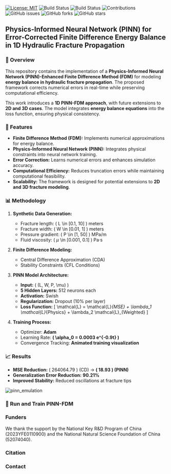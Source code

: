 [![License: MIT](https://img.shields.io/badge/License-MIT-yellow.svg)](https://opensource.org/licenses/MIT)
![Build Status](https://img.shields.io/badge/PINN-yes-green)
![Build Status](https://img.shields.io/badge/FDM-yes-blue)
![Contributions](https://img.shields.io/badge/contributions-welcome-gold)
![GitHub issues](https://img.shields.io/github/issues/DennisWayo/PINN-FDM-FracEnergyBalance)
![GitHub forks](https://img.shields.io/github/forks/DennisWayo/PINN-FDM-FracEnergyBalance)
![GitHub stars](https://img.shields.io/github/stars/DennisWayo/PINN-FDM-FracEnergyBalance)


## Physics-Informed Neural Network (PINN) for Error-Corrected Finite Difference Energy Balance in 1D Hydraulic Fracture Propagation

### 📝 Overview
This repository contains the implementation of a **Physics-Informed Neural Network (PINN)-Enhanced Finite Difference Method (FDM)** for modeling **energy balance in hydraulic fracture propagation**. The proposed framework corrects numerical errors in real-time while preserving computational efficiency.

This work introduces a **1D PINN-FDM approach**, with future extensions to **2D and 3D cases**. The model integrates **energy balance equations** into the loss function, ensuring physical consistency.


### 🚀 Features
- **Finite Difference Method (FDM):** Implements numerical approximations for energy balance.
- **Physics-Informed Neural Network (PINN):** Integrates physical constraints into neural network training.
- **Error Correction:** Learns numerical errors and enhances simulation accuracy.
- **Computational Efficiency:** Reduces truncation errors while maintaining computational feasibility.
- **Scalability:** The framework is designed for potential extensions to **2D and 3D fracture modeling**.


### 📊 Methodology
1. **Synthetic Data Generation:** 
   - Fracture length: \( L \in [0.1, 10] \) meters
   - Fracture width: \( W \in [0.01, 1] \) meters
   - Pressure gradient: \( P \in [1, 50] \) MPa/m
   - Fluid viscosity: \( $\mu$ \in [0.001, 0.1] \) Pa·s

2. **Finite Difference Modeling:**
   - Central Difference Approximation (CDA)
   - Stability Constraints (CFL Conditions)

3. **PINN Model Architecture:**
   - **Input:** \( (L, W, P, \mu) \)
   - **5 Hidden Layers:** 512 neurons each
   - **Activation:** Swish
   - **Regularization:** Dropout (10% per layer)
   - **Loss Function:** 
     \[
     \mathcal{L} = \mathcal{L}_{MSE} + \lambda_1 \mathcal{L}_{Physics} + \lambda_2 \mathcal{L}_{Weighted}
     \]

4. **Training Process:**
   - Optimizer: **Adam**
   - Learning Rate: **\( \alpha_0 = 0.0003 e^{-0.9t} \)**
   - Convergence Tracking: **Animated training visualization**
  

### 📈 Results
- **MSE Reduction:** \( 264064.79 \) (CD) → **\( 18.93 \) (PINN)**
- **Generalization Error Reduction:** **90.21%**
- **Improved Stability:** Reduced oscillations at fracture tips

![pinn_emulation](https://github.com/user-attachments/assets/7e57081e-b747-4e18-a13e-0787b3b2f80e)


### 🔧 Run and Train PINN-FDM
### Funders
We thank the support by the National Key R\&D Program of China (2023YFE0110900) and the National Natural Science Foundation of China (52074040).
### Citation
### Contact



